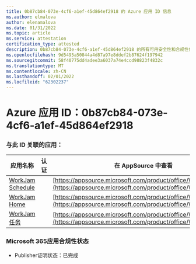 ```yaml
---
title: 0b87cb84-073e-4cf6-a1ef-45d864ef2918 的 Azure 应用 ID 信息
ms.author: elmalova
author: elenamalova
ms.date: 01/31/2022
ms.topic: article
ms.service: attestation
certification_type: attested
description: 0b87cb84-073e-4cf6-a1ef-45d864ef2918 的所有可用安全性和合规性信息。
ms.openlocfilehash: 9d5495a50844a4d87a97e8ddef2b87624f197942
ms.sourcegitcommit: 58f40775dd4adee3a6037a74e4ccd98823f4832c
ms.translationtype: MT
ms.contentlocale: zh-CN
ms.lasthandoff: 02/01/2022
ms.locfileid: "62302237"
---
```

# <a name="azure-app-id-0b87cb84-073e-4cf6-a1ef-45d864ef2918"></a>Azure 应用 ID：0b87cb84-073e-4cf6-a1ef-45d864ef2918


### <a name="apps-associated-with-this-id"></a>与此 ID 关联的应用：
| **应用名称** | **认证** | **在 AppSource 中查看** |
|--------------|---------------|-----------------------|
| [WorkJam Schedule](https://docs.microsoft.com/microsoft-365-app-certification/forward/WA200003058) |  | [https://appsource.microsoft.com/product/office/WA200003058](https://appsource.microsoft.com/product/office/WA200003058) |
| [WorkJam Home](https://docs.microsoft.com/microsoft-365-app-certification/forward/WA200003060) |  | [https://appsource.microsoft.com/product/office/WA200003060](https://appsource.microsoft.com/product/office/WA200003060) |
| [WorkJam 任务](https://docs.microsoft.com/microsoft-365-app-certification/forward/WA200003241) |  | [https://appsource.microsoft.com/product/office/WA200003241](https://appsource.microsoft.com/product/office/WA200003241) |

### <a name="microsoft-365-app-compliance-status"></a>Microsoft 365应用合规性状态
- Publisher证明状态：已完成
